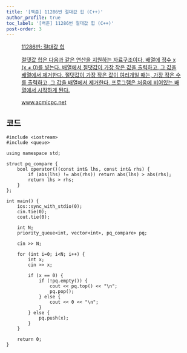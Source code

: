 ```yaml
---
title: '[백준] 11286번 절대값 힙 (C++)'
author_profile: true
toc_label: '[백준] 11286번 절대값 힙 (C++)'
post-order: 3
---
```


<figure data-ke-type="opengraph"><a href="https://www.acmicpc.net/problem/11286" data-source-url="https://www.acmicpc.net/problem/11286">
<div class="og-image" style="background-image: url('https://drive.google.com/uc?export=view&id=1nCax5mgwtYA82T46I_ntU1afsBBNkrLr');"></div>
<div class="og-text">
<p class="og-title">11286번: 절대값 힙</p>
<p class="og-desc">절댓값 힙은 다음과 같은 연산을 지원하는 자료구조이다. 배열에 정수 x (x ≠ 0)를 넣는다. 배열에서 절댓값이 가장 작은 값을 출력하고, 그 값을 배열에서 제거한다. 절댓값이 가장 작은 값이 여러개일 때는, 가장 작은 수를 출력하고, 그 값을 배열에서 제거한다. 프로그램은 처음에 비어있는 배열에서 시작하게 된다.</p>
<p class="og-host">www.acmicpc.net</p></div></a></figure>

## 코드
```cpp::lineons
#include <iostream>
#include <queue>

using namespace std;

struct pq_compare {
    bool operator()(const int& lhs, const int& rhs) {
        if (abs(lhs) != abs(rhs)) return abs(lhs) > abs(rhs);
        return lhs > rhs;
    }
};

int main() {
    ios::sync_with_stdio(0);
    cin.tie(0);
    cout.tie(0);

    int N;
    priority_queue<int, vector<int>, pq_compare> pq;

    cin >> N;

    for (int i=0; i<N; i++) {
        int x;
        cin >> x;
        
        if (x == 0) {
            if (!pq.empty()) {
                cout << pq.top() << "\n";
                pq.pop();
            } else {
                cout << 0 << "\n";
            }
        } else {
            pq.push(x);
        }
    }

    return 0;
}
```
